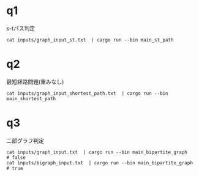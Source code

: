 

# q1
s-tパス判定

```
cat inputs/graph_input_st.txt  | cargo run --bin main_st_path
```

# q2
最短経路問題(重みなし)

```
cat inputs/graph_input_shortest_path.txt  | cargo run --bin main_shortest_path
```

# q3
二部グラフ判定

```
cat inputs/graph_input.txt  | cargo run --bin main_bipartite_graph
# false
cat inputs/bigraph_input.txt  | cargo run --bin main_bipartite_graph
# true
```
